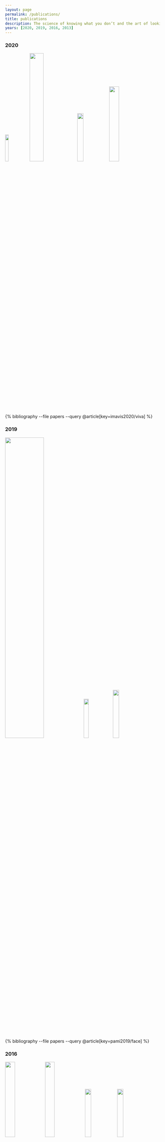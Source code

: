 ```yaml
---
layout: page
permalink: /publications/
title: publications
description: The science of knowing what you don’t and the art of looking like you do -- <a href="https://twitter.com/academicssay" target="_blank">@AcademicsSay</a>
years: [2020, 2019, 2016, 2013]
---
```


<h3 class="year">2020</h3>
<div class="pub_img" width="100%">
	<img width="15%" src="{{ site.baseurl }}/assets/img/2019_viva_0.png"/>
	<img width="30%" src="{{ site.baseurl }}/assets/img/2019_viva_6.png"/>
	<img width="20%" src="{{ site.baseurl }}/assets/img/2019_viva_7.png"/>
	<img width="25%" src="{{ site.baseurl }}/assets/img/2019_viva_plot_wb.png"/>
</div>
{% bibliography --file papers --query @article[key=imavis2020/viva] %}

<h3 class="year">2019</h3>
<div class="pub_img" width="100%">
	<img width="50%" src="{{ site.baseurl }}/assets/img/2019_pami_face_1.png"/>
	<img width="18%" src="{{ site.baseurl }}/assets/img/2019_PAMI_face_2.png"/>
	<img width="20%" src="{{ site.baseurl }}/assets/img/2019_pami_face_3.png"/>
</div>
{% bibliography --file papers --query @article[key=pami2019/face] %}


<h3 class="year">2016</h3>
<div class="pub_img" width="100%">
	<img width="25%" src="{{ site.baseurl }}/assets/img/2016_eccv_face_1.png"/>
	<img width="25%" src="{{ site.baseurl }}/assets/img/2016_eccv_face_2.png"/>
	<img width="20%" src="{{ site.baseurl }}/assets/img/2016_eccv_face_3.png"/>
	<img width="20%" src="{{ site.baseurl }}/assets/img/2016_eccv_face_4.png"/>
</div>
{% bibliography --file papers --query @inproceedings[key=eccv2016/face] %}


<div class="pub_img" width="100%">
	<img width="50%" src="{{ site.baseurl }}/assets/img/2016_wacv_face_1.png"/>
	<img width="45%" src="{{ site.baseurl }}/assets/img/2016_wacv_face_2.png"/>
</div>
{% bibliography --file papers --query @inproceedings[key=wacv2016/face] %}


<div class="pub_img" width="100%">
	<img width="30%" src="{{ site.baseurl }}/assets/img/2016_icpr_face_1.png"/>
	<img width="20%" src="{{ site.baseurl }}/assets/img/2016_icpr_face_3.png"/>
	<img width="20%" src="{{ site.baseurl }}/assets/img/2016_icpr_face_2.png"/>
</div>
{% bibliography --file papers --query @inproceedings[key=icpr2016/face] %}


<div class="pub_img" width="100%">
	<img width="20%" src="{{ site.baseurl }}/assets/img/2016_icip_face_2.png"/>
	<img width="55%" src="{{ site.baseurl }}/assets/img/2016_icip_face_3.png"/>
</div>
{% bibliography --file papers --query @inproceedings[key=icip2016/face] %}


<h3 class="year">2013</h3>
<div class="pub_img" width="100%">
	<img width="70%" src="{{ site.baseurl }}/assets/img/2013_jicce_face_1.png"/>
</div>
{% bibliography --file papers --query @article[key=jicce2013/face] %}